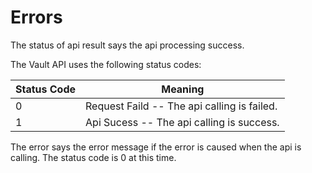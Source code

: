 # Errors

<aside class="notice">
    The status of api result says the api processing success.
</aside>

The Vault API uses the following status codes:


Status Code | Meaning
---------- | -------
0 | Request Faild -- The api calling is failed.
1 | Api Sucess -- The api calling is success.


<aside class="warning">
 The error says the error message if the error is caused when the api is calling.
 The status code is 0 at this time.
</aside>